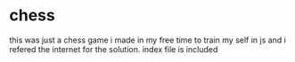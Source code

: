 # chess
this was just a chess game i made in my free time to train my self in js and i refered the internet for the solution. index file is included
